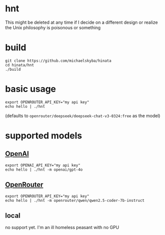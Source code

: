 # hnt
This might be deleted at any time if I decide on a different design or realize
the Unix philosophy is poisonous or something

# build
```
git clone https://github.com/michaelskyba/hinata
cd hinata/hnt
./build
```

# basic usage
```
export OPENROUTER_API_KEY="my api key"
echo hello | ./hnt
```
(defaults to `openrouter/deepseek/deepseek-chat-v3-0324:free` as the model)

# supported models
## [OpenAI](https://platform.openai.com/settings/organization/api-keys)
```
export OPENAI_API_KEY="my api key"
echo hello | ./hnt -m openai/gpt-4o
```

## [OpenRouter](https://openrouter.ai/settings/keys)
```
export OPENROUTER_API_KEY="my api key"
echo hello | ./hnt -m openrouter/qwen/qwen2.5-coder-7b-instruct
```

## local
no support yet. I'm an ill  homeless peasant with no GPU
